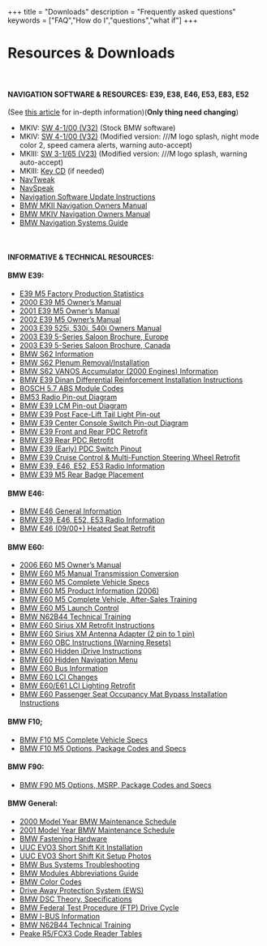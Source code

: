 +++
title = "Downloads"
description = "Frequently asked questions"
keywords = ["FAQ","How do I","questions","what if"]
+++

# Resources & Downloads
 &nbsp;  

#### NAVIGATION SOFTWARE & RESOURCES:  E39, E38, E46, E53, E83, E52    
(See [this article](http://e39source.com/archives/797) for in-depth information)(**Only thing need changing**)
 &nbsp;  
* MKIV: [SW 4-1/00 (V32)](http://e39source.com/NavFiles/BMW%20MKIV%20V32%20-%20Stock%20Version.iso) (Stock BMW software)
* MKIV: [SW 4-1/00 (V32)](http://e39source.com/NavFiles/BMW%20MKIV%20V32%20-%20Modified%20Version.zip) (Modified version: ///M logo splash, night mode color 2, speed camera alerts, warning auto-accept)
* MKIII: [SW 3-1/65 (V23)](http://e39source.com/NavFiles/BMW%20MKIII%20V23%20M2F1.zip) (Modified version: ///M logo splash, warning auto-accept)
* MKIII: [Key CD](http://e39source.com/NavFiles/BMW%20MKIII%20Key%20CD.zip) (if needed)
* [NavTweak](http://e39source.com/NavFiles/NavTweak.zip)
* [NavSpeak](http://e39source.com/NavFiles/NavSpeak.zip)
* [Navigation Software Update Instructions](https://www.dropbox.com/s/tizrmxf1tsjhwmv/Navigation%20Update%20Instructions%20Public.pdf?dl=1)
* [BMW MKII Navigation Owners Manual](https://www.dropbox.com/s/xcb8scmkf90ljd7/BMW%20MKII%20Navigation%20Owners%20Manual.pdf?dl=1)
* [BMW MKIV Navigation Owners Manual](https://www.dropbox.com/s/01i2jhrb8tmpcbz/BMW%20MKIV%20Navigation%20Owners%20Manual.pdf?dl=1)
* [BMW Navigation Systems Guide](https://www.dropbox.com/s/p2tkgapcxck5ejy/BMW%20Navigation%20Guide.pdf?dl=1)

 &nbsp;  
 #### INFORMATIVE & TECHNICAL RESOURCES:   

#### BMW E39:
* [E39 M5 Factory Production Statistics](https://www.dropbox.com/s/p451eb6a7sjyv2l/E39%20M5%20FACTORY%20STATS.xlsx?dl=1)
* [2000 E39 M5 Owner’s Manual](https://www.dropbox.com/s/kk3lwyf4v5zuh42/2000%20E39%20M5%20Owners%20Manual.pdf?dl=1)
* [2001 E39 M5 Owner’s Manual](https://www.dropbox.com/s/22d613kly2bvwk8/2001%20E39%20M5%20Owners%20Manual.pdf?dl=1)
* [2002 E39 M5 Owner’s Manual](https://www.dropbox.com/s/4nwmcea1de3j9te/2002%20E39%20M5%20Owners%20Manual.pdf?dl=1)
* [2003 E39 525i, 530i, 540i Owners Manual](https://www.dropbox.com/s/6q00xzzeauclhgd/2003_Manual_525_530_540.pdf?dl=1)
* [2003 E39 5-Series Saloon Brochure, Europe](https://www.dropbox.com/s/tovm3cnds7y70td/E39%20Sedan%20Europe%20Brochure.pdf?dl=1)
* [2003 E39 5-Series Saloon Brochure, Canada](https://www.dropbox.com/s/ca18izanqed6i5j/2003%20E39%20Sedan%20Canadian%20Brochure.pdf?dl=1)
* [BMW S62 Information](https://www.dropbox.com/s/lixao502z993ey8/S62%20Engine.pdf?dl=1)
* [BMW S62 Plenum Removal/Installation](https://www.dropbox.com/s/ral6l5ugeicyqip/TIS%20Plenum.pdf?dl=1)
* [BMW S62 VANOS Accumulator (2000 Engines) Information](https://www.dropbox.com/s/j4n8093162gk3fd/S62%20VANOS%20Rattle%202000.pdf?dl=1)
* [BMW E39 Dinan Differential Reinforcement Installation Instructions](https://www.dropbox.com/s/7sy38qowdq7f99b/Dinan%20Diff%20Reinforcement%20Installation.pdf?dl=1)
* [BOSCH 5.7 ABS Module Codes](https://www.dropbox.com/s/vgs7b695dioe7ex/BOSCH%205.7%20ABS%20Module%20Codes.xlsx?dl=1)
* [BM53 Radio Pin-out Diagram](https://www.dropbox.com/s/ier4xznw3xe48sq/BM53%20Radio%20Pinout.jpg?dl=1)
* [BMW E39 LCM Pin-out Diagram](https://www.dropbox.com/s/89o8uizjyswk1k1/E39%20LCM%20Pin%20Out.pdf?dl=1)
* [BMW E39 Post Face-Lift Tail Light Pin-out](https://www.dropbox.com/s/5gi2gjw2qz10mnn/Tail%20Light%20Pinout.png?dl=1)
* [BMW E39 Center Console Switch Pin-out Diagram](https://www.dropbox.com/s/2krql24hghodaw3/E39%20Center%20Console%20Switch%20Pin%20Out.jpeg?dl=1)
* [BMW E39 Front and Rear PDC Retrofit](https://www.dropbox.com/s/61lfqftixxwbk1t/BMW%20E39%20PDC%20Install.pdf?dl=1)
* [BMW E39 Rear PDC Retrofit](https://www.dropbox.com/s/4yrlk4hx50326i0/E39%20Rear%20PDC%20Install.pdf?dl=1)
* [BMW E39 (Early) PDC Switch Pinout](https://www.dropbox.com/s/23nec8w07nu0bci/E39%20PDC%20Switch.pdf?dl=1)
* [BMW E39 Cruise Control & Multi-Function Steering Wheel Retrofit](https://www.dropbox.com/s/mqk6tmg1oasys4w/Cruise%20%26%20MFSW%20Retrofit.pdf?dl=1)
* [BMW E39, E46, E52, E53 Radio Information](https://www.dropbox.com/s/67p6ty9n6a4578d/BMW%20Radios.pdf?dl=1)
* [BMW E39 M5 Rear Badge Placement](https://www.dropbox.com/s/efywc4sg98htu05/Badge%20Placement.jpeg?dl=1)
#### BMW E46:
* [BMW E46 General Information](https://www.dropbox.com/s/6j7sfz7rxoe3ytg/BMW%20E46%20Information.pdf?dl=1)
* [BMW E39, E46, E52, E53 Radio Information](https://www.dropbox.com/s/67p6ty9n6a4578d/BMW%20Radios.pdf?dl=1)
* [BMW E46 (09/00+) Heated Seat Retrofit](https://www.dropbox.com/s/ulgx0mq2dha7w5m/E46%20Heated%20Seat%20Retrofit%209%3A00%2B.pdf?dl=1)

#### BMW E60:
* [2006 E60 M5 Owner’s Manual](https://www.dropbox.com/s/vp1husp8pavohlh/2006%20M5%20Owners%20Manual%20US.pdf?dl=1)
* [BMW E60 M5 Manual Transmission Conversion](https://www.dropbox.com/s/f3mwdnrncsv07wt/E60%20M5%202MA%20Conversion%20Public.xlsx?dl=1)
* [BMW E60 M5 Complete Vehicle Specs](https://www.dropbox.com/s/g035k143unwmzk4/E60%20M5%20Complete%20Vehicle.pdf?dl=1)
* [BMW E60 M5 Product Information (2006)](https://www.dropbox.com/s/76x7ktr42f2bo3q/E60%20M5%20Product%20Information.pdf?dl=1)
* [BMW E60 M5 Complete Vehicle, After-Sales Training](https://www.dropbox.com/s/hwxrpc3o21ct6m4/E60%20M5%20Complete%20Vehicle%20Aftersales%20Training.pdf?dl=1)
* [BMW E60 M5 Launch Control](https://www.dropbox.com/s/h4mqxmxi6ca8pvl/E60%20M5%20Launch%20Control.pdf?dl=1)
* [BMW N62B44 Technical Training](https://www.dropbox.com/s/wjpqgirybj35tlz/BMW%20Technical%20Training%20-%20N62B44%20Engine.pdf?dl=0)
* [BMW E60 Sirius XM Retrofit Instructions](https://www.dropbox.com/s/lxuax7kmpv86058/BMW%20E60%205%20Series%20Sirius%20Installation.pdf?dl=1)
* [BMW E60 Sirius XM Antenna Adapter (2 pin to 1 pin)](https://www.dropbox.com/s/j5l5nqbmmc9wujw/E60%20Sirius%20Antenna%20Adapter.pdf?dl=1)
* [BMW E60 OBC Instructions (Warning Resets)](https://www.dropbox.com/s/0camamv8wrrkmts/E60%20OBC%20Instructions.pdf?dl=1)
* [BMW E60 Hidden iDrive Instructions](https://www.dropbox.com/s/3p9a4bjttokbo4u/E60%20Hidden%20iDrive%20Instructions.pdf?dl=1)
* [BMW E60 Hidden Navigation Menu](https://www.dropbox.com/s/p4pye9fiosjnlad/E60%20Hidden%20Nav%20Menu%20Instructions.pdf?dl=1)
* [BMW E60 Bus Information](https://www.dropbox.com/s/kj89mghod3lyh5r/E60%20BUS.pdf?dl=1)
* [BMW E60 LCI Changes](https://www.dropbox.com/s/w70558wvkeup26v/E60%20LCI%20Changes.pdf?dl=1)
* [BMW E60/E61 LCI Lighting Retrofit](https://www.dropbox.com/s/p9q6m0xx7nef9oo/BMW%20E60%3AE61%20LCI%20Conversion.pdf?dl=1)
* [BMW E60 Passenger Seat Occupancy Mat Bypass Installation Instructions](https://www.dropbox.com/s/bx5bse197qzkk92/E60%20Front%20Passenger%20Seat%20Occupancy%20Sensor%20Bypass.pdf?dl=1)

#### BMW F10;
* [BMW F10 M5 Complete Vehicle Specs](https://www.dropbox.com/s/xyknda6t103tpkv/F10%20M5%20Complete%20Vehicle.pdf?dl=1)
* [BMW F10 M5 Options, Package Codes and Specs](https://www.dropbox.com/s/qm9tqq6uwba0i50/BMW%20F10%20M5%20Options.pdf?dl=1)
#### BMW F90:
* [BMW F90 M5 Options, MSRP, Package Codes and Specs](https://www.dropbox.com/s/f09a19tbmisk7x3/MY2018%20BMW%20F90%20M5%20Sedan%202017%2011%202017.pdf?dl=1)
#### BMW General:
* [2000 Model Year BMW Maintenance Schedule](https://www.dropbox.com/s/tzpnuryti1lk7l7/2000%20All%20Models%20Maintenance%20Schedule.pdf?dl=1)
* [2001 Model Year BMW Maintenance Schedule](https://www.dropbox.com/s/eyfok4j2qyq5vb2/2001%20All%20Models%20Maintenance%20Schedule.pdf?dl=1)
* [BMW Fastening Hardware](https://www.dropbox.com/s/o6yur3q3dz6uuwm/BMW%20Fastening%20Hardware.pdf?dl=1)
* [UUC EVO3 Short Shift Kit Installation](https://www.dropbox.com/s/anjy3wpiywjfvjq/UUC%20EVO3%20Install.pdf?dl=1)
* [UUC EVO3 Short Shift Kit Setup Photos](https://www.dropbox.com/sh/cjwcwrmxjusjt08/AAB1bYbNuNhr0pyC4Y4pARMWa?dl=1)
* [BMW Bus Systems Troubleshooting](https://www.dropbox.com/s/k7lc6rnqniob2if/BMW%20Bus%20Systems%20Troubleshooting.pdf?dl=1)
* [BMW Modules Abbreviations Guide](https://www.dropbox.com/s/qvybgbsa26jlaa3/BMW%20Modules.pdf?dl=1)
* [BMW Color Codes](https://www.dropbox.com/s/i8mx9xy46owgwfo/BMW%20Color%20Codes.pdf?dl=1)
* [Drive Away Protection System (EWS)](https://www.dropbox.com/s/48060abat2g560p/Drive%20Away%20Protection%20System%20%28EWS%29.pdf?dl=1)
* [BMW DSC Theory, Specifications](https://www.dropbox.com/s/08vg96qqurdleb5/DSC.pdf?dl=1)
* [BMW Federal Test Procedure (FTP) Drive Cycle](https://www.dropbox.com/s/t4kvk14ovwk0e98/BMW%20Federal%20Test%20Procedure%20Drive%20Cycle%20Procedure.pdf?dl=1)
* [BMW I-BUS Information](https://www.dropbox.com/s/kd1fq5k6kvzkv4p/I-BUS%20Information.pdf?dl=0)
* [BMW N62B44 Technical Training](https://www.dropbox.com/s/wjpqgirybj35tlz/BMW%20Technical%20Training%20-%20N62B44%20Engine.pdf?dl=0)
* [Peake R5/FCX3 Code Reader Tables](https://www.dropbox.com/s/41a6oqrrqbx7atp/Peake%20R5%3AFCX3.pdf?dl=1)

&nbsp;<br/><br/>
